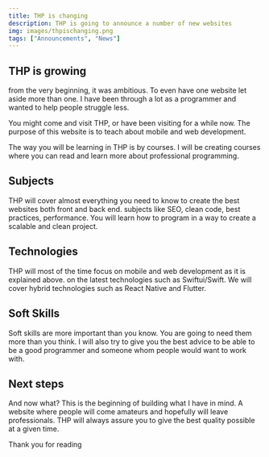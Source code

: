 ```yaml
---
title: THP is changing
description: THP is going to announce a number of new websites
img: images/thpischanging.png
tags: ["Announcements", "News"]
---
```


## THP is growing

from the very beginning, it was ambitious. To even have one website let aside more than one.
I have been through a lot as a programmer and wanted to help people struggle less.

You might come and visit THP, or have been visiting for a while now. The purpose of this website is to teach about mobile and web development.

The way you will be learning in THP is by courses. I will be creating courses where you can read and learn more about professional programming.

## Subjects

THP will cover almost everything you need to know to create the best websites both front and back end. subjects like SEO, clean code, best practices, performance. You will learn how to program in a way to create a scalable and clean project.

## Technologies

THP will most of the time focus on mobile and web development as it is explained above. on the latest technologies such as Swiftui/Swift. We will cover hybrid technologies such as React Native and Flutter.

## Soft Skills

Soft skills are more important than you know. You are going to need them more than you think. I will also try to give you the best advice to be able to be a good programmer and someone whom people would want to work with.

## Next steps

And now what? This is the beginning of building what I have in mind. A website where people will come amateurs and hopefully will leave professionals. THP will always assure you to give the best quality possible at a given time.

Thank you for reading
